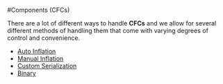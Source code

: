 #Components (CFCs)

There are a lot of different ways to handle **CFCs** and we allow for several different methods of handling them that come with varying degrees of control and convenience.

* [Auto Inflation](auto_inflation.md)
* [Manual Inflation](manual_inflation.md)
* [Custom Serialization](custom_serialization.md)
* [Binary](binary.md)